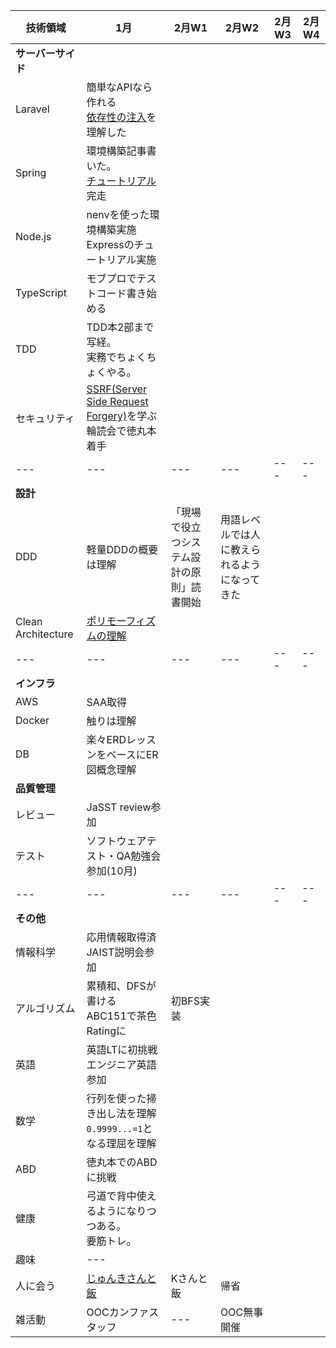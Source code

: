 |技術領域|1月|2月W1|2月W2|2月W3|2月W4
|---|---|---|---|---|---|
|**サーバーサイド**|
|Laravel|簡単なAPIなら作れる<br>[依存性の注入](https://kore1server.com/333/Laravel%E3%80%81%E3%82%B3%E3%83%B3%E3%83%86%E3%83%8A%E3%81%AB%E3%82%88%E3%82%8B%E4%BE%9D%E5%AD%98%E8%A7%A3%E6%B1%BA%E3%81%A8%E3%81%AF)を理解した|
|Spring|環境構築記事書いた。<br>[チュートリアル](https://spring.io/guides/gs/batch-processing/)完走|
|Node.js|nenvを使った環境構築実施<br>Expressのチュートリアル実施|
|TypeScript|モブプロでテストコード書き始める|
|TDD|TDD本2部まで写経。<br>実務でちょくちょくやる。||
|セキュリティ|[SSRF(Server Side Request Forgery)](https://blog.tokumaru.org/2018/12/introduction-to-ssrf-server-side-request-forgery.html)を学ぶ<br>輪読会で徳丸本着手|
|---|---|---|---|---|---|
|**設計**|
|DDD|軽量DDDの概要は理解|「現場で役立つシステム設計の原則」読書開始|用語レベルでは人に教えられるようになってきた|
|Clean Architecture|[ポリモーフィズムの理解](https://note.com/anchor_cable/n/nc52578c84510)|
|---|---|---|---|---|---|
|**インフラ**|
|AWS|SAA取得|
|Docker|触りは理解||
|DB|楽々ERDレッスンをベースにER図概念理解|
|**品質管理**|
|レビュー|JaSST review参加||
|テスト|ソフトウェアテスト・QA勉強会参加(10月)||
|---|---|---|---|---|---|
|**その他**|
|情報科学|応用情報取得済<br>JAIST説明会参加|
|アルゴリズム|累積和、DFSが書ける<br>ABC151で茶色Ratingに|初BFS実装|
|英語|英語LTに初挑戦<br>エンジニア英語参加|
|数学|行列を使った掃き出し法を理解<br>`0.9999...=1`となる理屈を理解|
|ABD|徳丸本でのABDに挑戦|
|健康|弓道で背中使えるようになりつつある。<br>要筋トレ。|
|趣味|---|
|人に会う|[じゅんきさんと飯](https://note.com/anchor_cable/n/na26a1dbc1540)|Kさんと飯|帰省|
|雑活動|OOCカンファスタッフ|---|OOC無事開催

